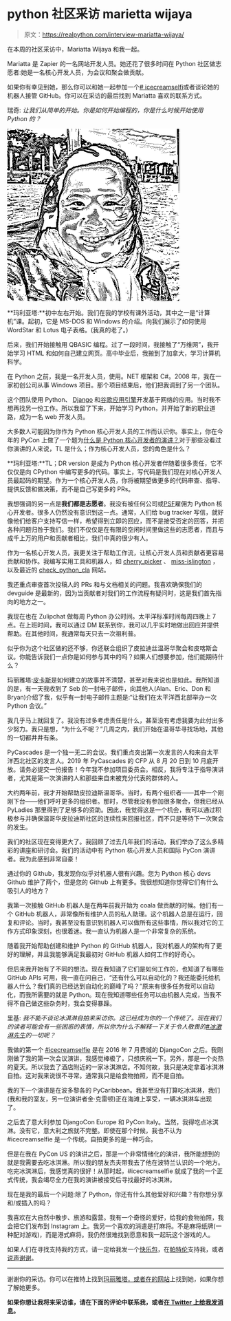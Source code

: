 # python 社区采访 marietta wijaya

> 原文：<https://realpython.com/interview-mariatta-wijaya/>

在本周的社区采访中，Mariatta Wijaya 和我一起。

Mariatta 是 Zapier 的一名网站开发人员。她还花了很多时间在 Python 社区做志愿者:她是一名核心开发人员，为会议和聚会做贡献。

如果你有幸见到她，那么你可以和她一起参加一个[# icecreamselfi](https://mariatta.ca/category/icecreamselfie.html)或者谈论她的机器人接管 GitHub。你可以在采访的最后找到 Mariatta 喜欢的联系方式。

瑞奇: *让我们从简单的开始。你是如何开始编程的，你是什么时候开始使用 Python 的？*

![Mariatta Wijaya](img/5f8258fbe8e19c4d4434f336771e4e55.png)

**玛利亚塔:**初中左右开始。我们在我的学校有课外活动，其中之一是“计算机”课。起初，它是 MS-DOS 和 Windows 的介绍。向我们展示了如何使用 WordStar 和 Lotus 电子表格。(我真的老了。)

后来，我们开始接触用 QBASIC 编程。过了一段时间，我接触了“万维网”，我开始学习 HTML 和如何自己建立网页。高中毕业后，我搬到了加拿大，学习计算机科学。

在 Python 之前，我是一名开发人员，使用。NET 框架和 C#。2008 年，我在一家初创公司从事 Windows 项目。那个项目结束后，他们把我调到了另一个团队。

这个团队使用 Python、 [Django](https://realpython.com/tutorials/django/) 和[谷歌应用引擎](https://realpython.com/python-web-applications/#google-app-engine)开发基于网络的应用。当时我不想再找另一份工作。所以我留了下来，开始学习 Python，并开始了新的职业道路，成为一名 web 开发人员。

大多数人可能因为你作为 Python 核心开发人员的工作而认识你。事实上，你在今年的 PyCon 上做了一个题为[什么是 Python 核心开发者的演讲？](https://www.youtube.com/watch?v=hhj7eb6TrtI)对于那些没看过你演讲的人来说，TL 是什么；作为核心开发人员，您的角色是什么？

**玛利亚塔:**TL；DR version 是成为 Python 核心开发者伴随着很多责任，它不仅仅是向 CPython 中编写更多的代码。事实上，写代码是我们现在对核心开发人员最起码的期望。作为一个核心开发人员，你将被期望做更多的代码审查、指导、提供反馈和做决策，而不是自己写更多的 PRs。

我想强调的另一点是**我们都是志愿者**。我没有被任何公司或[PSF](https://www.python.org/psf-landing/)雇佣为 Python 核心开发者。很多人仍然没有意识到这一点。通常，人们给 bug tracker 写信，就好像他们给客户支持写信一样，希望得到立即的回应，而不是接受否定的回答，并把各种问题归咎于我们。我们不仅仅是在有限的空闲时间里做这些的志愿者，而且与成千上万的用户和贡献者相比，我们中真的很少有人。

作为一名核心开发人员，我更关注于帮助工作流，让核心开发人员和贡献者更容易贡献和协作。我编写实用工具和机器人，如 [cherry_picker](https://pypi.org/project/cherry-picker/) 、 [miss-islington](https://github.com/python/miss-islington) ，以及最近的 [check_python_cla](https://check-python-cla.herokuapp.com/) 网站。

我还重点审查首次投稿人的 PRs 和与文档相关的问题。我喜欢确保我们的 devguide 是最新的，因为当贡献者对我们的工作流程有疑问时，这是我们首先指向的地方之一。

我现在也在 Zulipchat 做每周 Python 办公时间。太平洋标准时间每周四晚上 7 点。在上班时间，我可以通过 DM 联系到你，我可以几乎实时地做出回应并提供帮助。在其他时间，我通常每天只去一次祖利普。

似乎你为这个社区做的还不够，你还联合组织了皮拉迪丝温哥华聚会和皮喀斯会议。你能告诉我们一点你是如何参与其中的吗？如果人们想要参加，他们能期待什么？

玛丽雅塔:[皮卡斯](https://2019.pycascades.com/)是如何建立的故事并不清楚，甚至对我来说也是如此。我所知道的是，有一天我收到了 Seb 的一封电子邮件，向其他人(Alan、Eric、Don 和 Bryan)介绍了我，似乎有一封电子邮件主题是:“让我们在太平洋西北部举办一次 Python 会议。”

我几乎马上就回复了。我没有过多考虑责任是什么，甚至没有考虑我要为此付出多少努力。我只是想，“为什么不呢？”几周之内，我们开始在温哥华寻找场地，其他的一切都井井有条。

PyCascades 是一个独一无二的会议。我们重点突出第一次发言的人和来自太平洋西北社区的发言人。2019 年 PyCascades 的 CFP 从 8 月 20 日到 10 月底开放。请务必提交一份报告！今年我不参加项目委员会。相反，我将专注于指导演讲者，尤其是第一次演讲的人和那些来自未被充分代表的群体的人。

大约两年前，我才开始帮助皮拉迪斯温哥华。当时，有两个组织者——其中一个刚刚下台——他们呼吁更多的组织者。那时，尽管我没有参加很多聚会，但我已经从 PyLadies 那里得到了足够多的资助。因此，我觉得这是一个机会，我可以通过积极参与并确保温哥华皮拉迪斯社区的连续性来回报社区，而不只是等待下一次聚会的发生。

我们的社区现在变得更大了。我回顾了过去几年我们的活动，我们举办了这么多精彩的讲座和研讨会。我们的活动中有 Python 核心开发人员和国际 PyCon 演讲者。我为此感到非常自豪！

通过你的 Github，我发现你似乎对机器人很有兴趣。您为 Python 核心 devs Github 维护了两个，但是您的 Github 上有更多。我很想知道你觉得它们有什么吸引人的地方？

我第一次接触 GitHub 机器人是在两年前我开始为 coala 做贡献的时候。他们有一个 GitHub 机器人，非常像所有维护人员的私人助理。这个机器人总是在运行，回复和评论。当时，我甚至没有意识到机器人可以做所有这些事情，所以我对它的工作方式印象深刻，也很着迷。我一直认为机器人是一个非常复杂的系统。

随着我开始帮助创建和维护 Python 的 GitHub 机器人，我对机器人的架构有了更好的理解，并且我能够满足我最初对 GitHub 机器人如何工作的好奇心。

但后来我开始有了不同的想法。现在我知道了它们是如何工作的，也知道了有哪些 GitHub APIs 可用，我一直在问自己，“还有什么可以自动化的？我还能委托给机器人什么？我们真的已经达到自动化的巅峰了吗？”原来有很多任务我可以自动化，而我所需要的就是 Python。现在我知道哪些任务可以由机器人完成，当我不得不自己做这些杂务时，我会变得暴躁。

里基: *我不能不谈论冰淇淋自拍来采访你。这已经成为你的一个传统了。现在我们的读者可能会有一些困惑的表情，所以你为什么不解释一下关于令人敬畏的[#冰激淋先生](https://mariatta.ca/category/icecreamselfie.html)的一切呢？*

我做的第一个 [#icecreamselfie](https://mariatta.ca/category/icecreamselfie.html) 是在 2016 年 7 月费城的 DjangoCon 之后。我刚刚做了我的第一次会议演讲，我感觉棒极了，只想庆祝一下。另外，那是一个炎热的夏天。所以我去了酒店附近的一家冰淇淋店。不知何故，我只是决定拿着冰淇淋自拍。这对我来说很不寻常。通常我只是给食物拍照，而不是自拍。

我的下一个演讲是在波多黎各的 PyCaribbean。我甚至没有打算吃冰淇淋，我们(我和我的室友，另一位演讲者金·克雷顿)正在海滩上享受，一辆冰淇淋车出现了。

之后去了意大利参加 DjangoCon Europe 和 PyCon Italy。当然，我得吃点冰淇淋。没有它，意大利之旅就不完整。即使在那个时候，我也不认为#icecreamselfie 是一个传统。自拍更多的是一种巧合。

但是在我在 PyCon US 的演讲之后，那是一个非常情绪化的演讲，我所能想到的就是我需要去吃冰淇淋。所以我的朋友杰夫带我去了他在波特兰认识的一个地方。吃完冰淇淋后，我感觉真的很好！从那时起，#icecreamselfie 就成了我的一个正式传统，我会竭尽全力在我的演讲被接受后寻找最好的冰淇淋。

现在是我的最后一个问题:除了 Python，你还有什么其他爱好和兴趣？有你想分享和/或插入的吗？

我喜欢在大自然中散步、旅游和露营。我有一个奇怪的爱好，给我的食物拍照，我会把它们发布到 Instagram 上。我另一个喜欢的消遣是打麻将。不是麻将纸牌(一种配对游戏)，而是港式麻将。我仍然很难找到愿意和我一起玩这个游戏的人。

如果人们在寻找支持我的方式，请一定给我发一个[快乐包](https://www.happinesspackets.io/)，在[帕特伦](https://www.patreon.com/Mariatta)支持我，或者[说声谢谢](https://saythanks.io/to/Mariatta)。

* * *

谢谢你的采访。你可以在推特上找到[玛丽雅塔，或者在](https://twitter.com/mariatta)[的网站](https://mariatta.ca/)上找到她，如果你想了解她更多。

**如果你想让我将来采访谁，请在下面的评论中联系我，或者[在 Twitter 上给我发消息](https://twitter.com/endlesstrax)。**